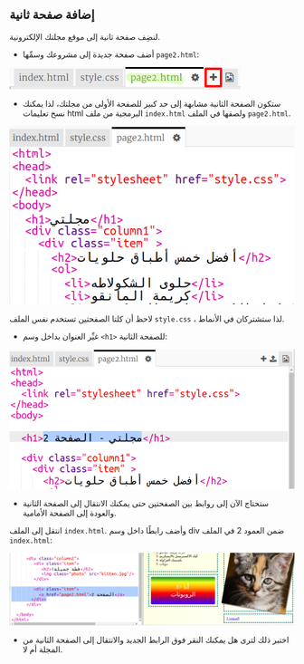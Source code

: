 ## إضافة صفحة ثانية

لنضِف صفحة ثانية إلى موقع مجلتك اﻹلكترونية.

+ أضف صفحة جديدة إلى مشروعك وسمِّها `page2.html`:

![لقطة شاشة](images/magazine-page2.png)

+ ستكون الصفحة الثانية مشابهة إلى حد كبير للصفحة الأولى من مجلتك، لذا يمكنك نسخ تعليمات html البرمجية من ملف `index.html` ولصقها في الملف `page2.html`.

![لقطة شاشة](images/magazine-page2-html.png)

لاحظ أن كلتا الصفحتين تستخدم نفس الملف `style.css` ، لذا ستشتركان في الأنماط.

+ غيِّر العنوان بداخل وسم `<h1>` للصفحة الثانية:

![لقطة الشاشة](images/magazine-page2-h1.png)

+ ستحتاج الآن إلى روابط بين الصفحتين حتى يمكنك الانتقال إلى الصفحة الثانية والعودة إلى الصفحة الأمامية.

انتقل إلى الملف `index.html`. وأضف رابطًا داخل وسم div ضمن العمود 2 في الملف `index.html`:

![لقطة الشاشة](images/magazine-page2-link.png)

+ اختبر ذلك لترى هل يمكنك النقر فوق الرابط الجديد والانتقال إلى الصفحة الثانية من المجلة أم لا.